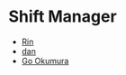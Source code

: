 # Shift Manager

- [Rin](https://github.com/RinYoda)
- [dan](https://github.com/dan-k4)
- [Go Okumura](https://github.com/GoOkumura)
